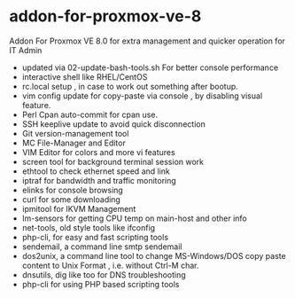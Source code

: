 # addon-for-proxmox-ve-8
Addon For Proxmox VE 8.0 for extra management and quicker operation for IT Admin

- updated via 02-update-bash-tools.sh For better console performance
- interactive shell like RHEL/CentOS
- rc.local setup , in case to work out something after bootup.
- vim config update for copy-paste via console , by disabling visual feature.
- Perl Cpan auto-commit for cpan use.
- SSH keeplive update to avoid quick disconnection 
- Git version-management tool
- MC File-Manager and Editor
- VIM Editor for colors and more vi features
- screen tool for background terminal session work
- ethtool to check ethernet speed and link
- iptraf for bandwidth and traffic monitoring
- elinks for console browsing
- curl for some downloading
- ipmitool for IKVM Management
- lm-sensors for getting CPU temp on main-host and other info
- net-tools, old style tools like ifconfig
- php-cli, for easy and fast scripting tools
- sendemail, a command line smtp sendemail
- dos2unix, a command line tool to change MS-Windows/DOS copy paste content to Unix Format , i.e. without Ctrl-M char.
- dnsutils, dig like too for DNS troubleshooting
- php-cli for using PHP based scripting tools
